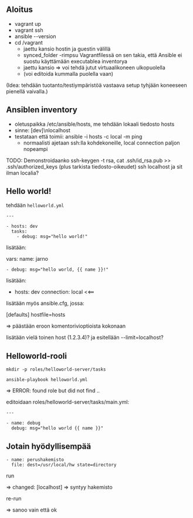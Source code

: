 

Aloitus
-------

   * vagrant up
   * vagrant ssh
   * ansible --version
   * cd /vagrant
      * jaettu kansio hostin ja guestin välillä
      * synced_folder -rimpsu Vagrantfilessä on sen takia, että Ansible ei suostu käyttämään executablea inventorya
      * jaettu kansio => voi tehdä jutut virtuaalikoneen ulkopuolella
      * (voi editoida kummalla puolella vaan)

(Idea: tehdään tuotanto/testiympäristöä vastaava setup tyhjään koneeseen pienellä vaivalla.)
 

Ansiblen inventory
------------------

   * oletuspaikka /etc/ansible/hosts, me tehdään lokaali tiedosto hosts
   * sinne: [dev]\nlocalhost 
   * testataan että toimii: ansible -i hosts -c local -m ping
      * normaalisti ajetaan ssh:lla kohdekoneille, local connection paljon nopeampi

TODO: Demonstroidaanko ssh-keygen -t rsa, cat .ssh/id_rsa.pub >> .ssh/authorized_keys (plus
tarkista tiedosto-oikeudet) ssh localhost ja sit ilman localia?



Hello world!
------------

tehdään `helloworld.yml`

    ---

    - hosts: dev
      tasks: 
        - debug: msg="hello world!"


lisätään:

  vars:
    name: jarno

    - debug: msg="hello world, {{ name }}!"


lisätään:

- hosts: dev
  connection: local <<==

lisätään myös ansible.cfg, jossa:

[defaults]
hostfile=hosts

=> päästään eroon komentorivioptioista kokonaan

lisätään vielä toinen host (1.2.3.4)? ja esitellään --limit=localhost?


Helloworld-rooli
----------------


    mkdir -p roles/helloworld-server/tasks
    
    ansible-playbook helloworld.yml
    
=> ERROR: found role but did not find ..

editoidaan roles/helloworld-server/tasks/main.yml:

    ---
    
    - name: debug
      debug: msg="hello world {{ name }}" 


Jotain hyödyllisempää
---------------------


    - name: perushakemisto
      file: dest=/usr/local/hw state=directory


run

=> changed: [localhost] => syntyy hakemisto

re-run

=> sanoo vain että ok












